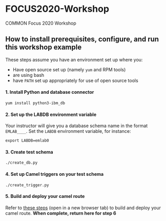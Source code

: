 # FOCUS2020-Workshop
COMMON Focus 2020 Workshop



## How to install prerequisites, configure, and run this workshop example
These steps assume you have an environment set up where you:
- Have open source set up (namely `yum` and RPM tools)
- are using bash
- have `PATH` set up appropriately for use of open source tools


#### 1. Install Python and database connector
```
yum install python3-ibm_db
```

#### 2. Set up the LABDB environment variable
Your instructor will give you a database schema name in the format `EMLAB____`. Set the `LABDB` environment variable, for instance:
```
export LABDB=emlab0
```

#### 3. Create test schema
```
./create_db.py
```

#### 4. Set up Camel triggers on your test schema
```
./create_trigger.py
```

#### 5. Build and deploy your camel route
Refer to [these steps](camel/README) (open in a new browser tab) to build and deploy your camel route. 
**When complete, return here for step 6**
